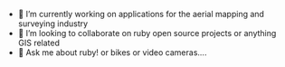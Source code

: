 - 🔭 I’m currently working on applications for the aerial mapping and surveying industry
- 👯 I’m looking to collaborate on ruby open source projects or anything GIS related
- 💬 Ask me about ruby! or bikes or video cameras....
